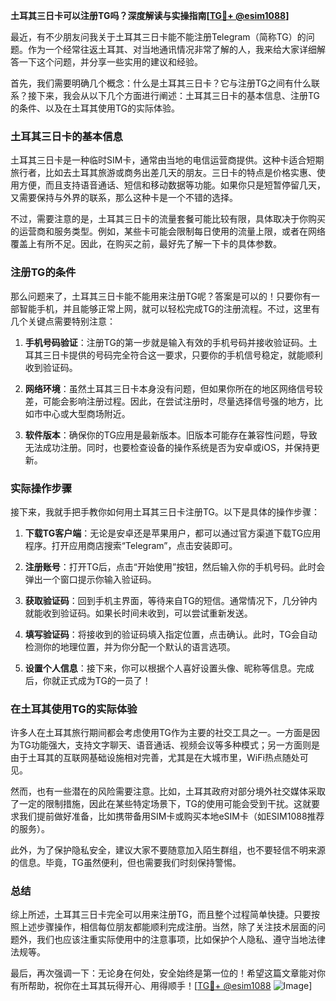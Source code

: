 **土耳其三日卡可以注册TG吗？深度解读与实操指南[[TG💪+ @esim1088](https://t.me/s/esim1088)]**

最近，有不少朋友问我关于土耳其三日卡能不能注册Telegram（简称TG）的问题。作为一个经常往返土耳其、对当地通讯情况非常了解的人，我来给大家详细解答一下这个问题，并分享一些实用的建议和经验。

首先，我们需要明确几个概念：什么是土耳其三日卡？它与注册TG之间有什么联系？接下来，我会从以下几个方面进行阐述：土耳其三日卡的基本信息、注册TG的条件、以及在土耳其使用TG的实际体验。

### 土耳其三日卡的基本信息

土耳其三日卡是一种临时SIM卡，通常由当地的电信运营商提供。这种卡适合短期旅行者，比如去土耳其旅游或商务出差几天的朋友。三日卡的特点是价格实惠、使用方便，而且支持语音通话、短信和移动数据等功能。如果你只是短暂停留几天，又需要保持与外界的联系，那么这种卡是一个不错的选择。

不过，需要注意的是，土耳其三日卡的流量套餐可能比较有限，具体取决于你购买的运营商和服务类型。例如，某些卡可能会限制每日使用的流量上限，或者在网络覆盖上有所不足。因此，在购买之前，最好先了解一下卡的具体参数。

### 注册TG的条件

那么问题来了，土耳其三日卡能不能用来注册TG呢？答案是可以的！只要你有一部智能手机，并且能够正常上网，就可以轻松完成TG的注册流程。不过，这里有几个关键点需要特别注意：

1. **手机号码验证**：注册TG的第一步就是输入有效的手机号码并接收验证码。土耳其三日卡提供的号码完全符合这一要求，只要你的手机信号稳定，就能顺利收到验证码。
   
2. **网络环境**：虽然土耳其三日卡本身没有问题，但如果你所在的地区网络信号较差，可能会影响注册过程。因此，在尝试注册时，尽量选择信号强的地方，比如市中心或大型商场附近。

3. **软件版本**：确保你的TG应用是最新版本。旧版本可能存在兼容性问题，导致无法成功注册。同时，也要检查设备的操作系统是否为安卓或iOS，并保持更新。

### 实际操作步骤

接下来，我就手把手教你如何用土耳其三日卡注册TG。以下是具体的操作步骤：

1. **下载TG客户端**：无论是安卓还是苹果用户，都可以通过官方渠道下载TG应用程序。打开应用商店搜索“Telegram”，点击安装即可。

2. **注册账号**：打开TG后，点击“开始使用”按钮，然后输入你的手机号码。此时会弹出一个窗口提示你输入验证码。

3. **获取验证码**：回到手机主界面，等待来自TG的短信。通常情况下，几分钟内就能收到验证码。如果长时间未收到，可以尝试重新发送。

4. **填写验证码**：将接收到的验证码填入指定位置，点击确认。此时，TG会自动检测你的地理位置，并为你分配一个默认的语言选项。

5. **设置个人信息**：接下来，你可以根据个人喜好设置头像、昵称等信息。完成后，你就正式成为TG的一员了！

### 在土耳其使用TG的实际体验

许多人在土耳其旅行期间都会考虑使用TG作为主要的社交工具之一。一方面是因为TG功能强大，支持文字聊天、语音通话、视频会议等多种模式；另一方面则是由于土耳其的互联网基础设施相对完善，尤其是在大城市里，WiFi热点随处可见。

然而，也有一些潜在的风险需要注意。比如，土耳其政府对部分境外社交媒体采取了一定的限制措施，因此在某些特定场景下，TG的使用可能会受到干扰。这就要求我们提前做好准备，比如携带备用SIM卡或购买本地eSIM卡（如ESIM1088推荐的服务）。

此外，为了保护隐私安全，建议大家不要随意加入陌生群组，也不要轻信不明来源的信息。毕竟，TG虽然便利，但也需要我们时刻保持警惕。

### 总结

综上所述，土耳其三日卡完全可以用来注册TG，而且整个过程简单快捷。只要按照上述步骤操作，相信每位朋友都能顺利完成注册。当然，除了关注技术层面的问题外，我们也应该注重实际使用中的注意事项，比如保护个人隐私、遵守当地法律法规等。

最后，再次强调一下：无论身在何处，安全始终是第一位的！希望这篇文章能对你有所帮助，祝你在土耳其玩得开心、用得顺手！[[TG💪+ @esim1088](https://t.me/s/esim1088) ![Image](https://i.postimg.cc/4NQfJmqS/Snipaste-2025-05-13-00-14-12.png)]